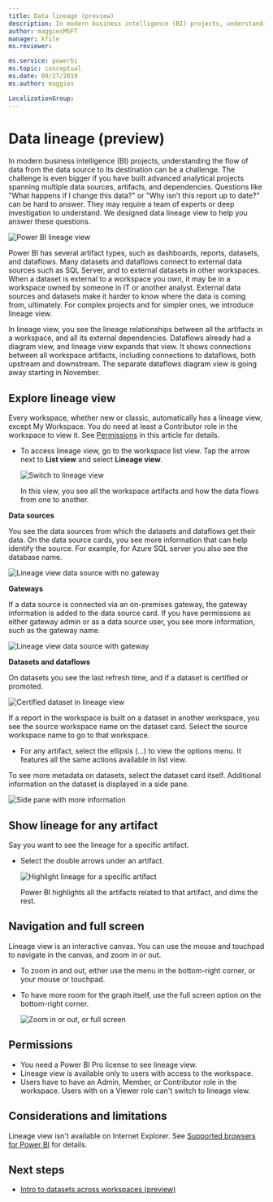 ```yaml
---
title: Data lineage (preview)
description: In modern business intelligence (BI) projects, understanding the flow of data from the data source to its destination is a key challenge for many customers.
author: maggiesMSFT
manager: kfile
ms.reviewer: 

ms.service: powerbi
ms.topic: conceptual
ms.date: 09/27/2019
ms.author: maggies

LocalizationGroup: 
---
```

# Data lineage (preview)
In modern business intelligence (BI) projects, understanding the flow of data from the data source to its destination can be a challenge. The challenge is even bigger if you have built advanced analytical projects spanning multiple data sources, artifacts, and dependencies.  Questions like "What happens if I change this data?" or "Why isn’t this report up to date?" can be hard to answer. They may require a team of experts or deep investigation to understand. We designed data lineage view to help you answer these questions.

![Power BI lineage view](media/service-data-lineage/power-bi-lineage-view-1200.png)
 
Power BI has several artifact types, such as dashboards, reports, datasets, and dataflows. Many datasets and dataflows connect to external data sources such as SQL Server, and to external datasets in other workspaces. When a dataset is external to a workspace you own, it may be in a workspace owned by someone in IT or another analyst. External data sources and datasets make it harder to know where the data is coming from, ultimately. For complex projects and for simpler ones, we introduce lineage view. 

In lineage view, you see the lineage relationships between all the artifacts in a workspace, and all its external dependencies. Dataflows already had a diagram view, and lineage view expands that view. It shows connections between all workspace artifacts, including connections to dataflows, both upstream and downstream. The separate dataflows diagram view is going away starting in November.

## Explore lineage view

Every workspace, whether new or classic, automatically has a lineage view, except My Workspace. You do need at least a Contributor role in the workspace to view it. See [Permissions](#permissions) in this article for details. 

- To access lineage view, go to the workspace list view. Tap the arrow next to **List view** and select **Lineage view**.

    ![Switch to lineage view](media/service-data-lineage/power-bi-switch-lineage-view.png)

    In this view, you see all the workspace artifacts and how the data flows from one to another.

**Data sources**

You see the data sources from which the datasets and dataflows get their data. On the data source cards, you see more information that can help identify the source. For example, for Azure SQL server you also see the database name.

![Lineage view data source with no gateway](media/service-data-lineage/power-bi-lineage-data-source-no-gateway.png)
 
**Gateways**

If a data source is connected via an on-premises gateway, the gateway information is added to the data source card. If you have permissions as either gateway admin or as a data source user, you see more information, such as the gateway name.

![Lineage view data source with gateway](media/service-data-lineage/power-bi-lineage-data-source-with-gateway.png)

**Datasets and dataflows**
 
On datasets you see the last refresh time, and if a dataset is certified or promoted.

![Certified dataset in lineage view](media/service-data-lineage/power-bi-lineage-external-certified-dataset.png)
 
If a report in the workspace is built on a dataset in another workspace, you see the source workspace name on the dataset card. Select the source workspace name to go to that workspace.
 
- For any artifact, select the ellipsis (...) to view the options menu. It features all the same actions available in list view.
  
To see more metadata on datasets, select the dataset card itself. Additional information on the dataset is displayed in a side pane.

![Side pane with more information](media/service-data-lineage/power-bi-lineage-side-pane.png)
 
## Show lineage for any artifact 

Say you want to see the lineage for a specific artifact.

- Select the double arrows under an artifact.

    ![Highlight lineage for a specific artifact](media/service-data-lineage/power-bi-lineage-highlight-zoom.png)

    Power BI highlights all the artifacts related to that artifact, and dims the rest. 

## Navigation and full screen 

Lineage view is an interactive canvas. You can use the mouse and touchpad to navigate in the canvas, and zoom in or out.  

- To zoom in and out, either use the menu in the bottom-right corner, or your mouse or touchpad. 

- To have more room for the graph itself, use the full screen option on the bottom-right corner. 

    ![Zoom in or out, or full screen](media/service-data-lineage/power-bi-lineage-zoom-full-screen.png)

## Permissions

- You need a Power BI Pro license to see lineage view.
- Lineage view is available only to users with access to the workspace.
- Users have to have an Admin, Member, or Contributor role in the workspace. Users with on a Viewer role can't switch to lineage view.

## Considerations and limitations

Lineage view isn't available on Internet Explorer. See [Supported browsers for Power BI](power-bi-browsers.md) for details.

## Next steps

- [Intro to datasets across workspaces (preview)](service-datasets-across-workspaces.md)
